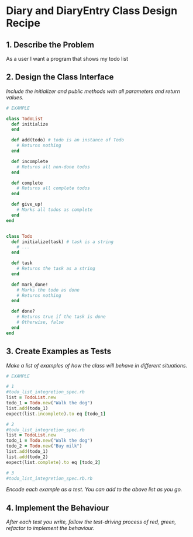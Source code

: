 # Diary and DiaryEntry Class Design Recipe

## 1. Describe the Problem

As a user 
I want a program that shows my todo list 

## 2. Design the Class Interface

_Include the initializer and public methods with all parameters and return values._

```ruby
# EXAMPLE

class TodoList
  def initialize
  end

  def add(todo) # todo is an instance of Todo
    # Returns nothing
  end

  def incomplete
    # Returns all non-done todos
  end

  def complete
    # Returns all complete todos
  end

  def give_up!
    # Marks all todos as complete
  end
end


class Todo
  def initialize(task) # task is a string
    # ...
  end

  def task
    # Returns the task as a string
  end

  def mark_done!
    # Marks the todo as done
    # Returns nothing
  end

  def done?
    # Returns true if the task is done
    # Otherwise, false
  end
end
```

## 3. Create Examples as Tests

_Make a list of examples of how the class will behave in different situations._

```ruby
# EXAMPLE

# 1
#todo_list_integretion_spec.rb
list = TodoList.new
todo_1 = Todo.new("Walk the dog")
list.add(todo_1)
expect(list.incomplete).to eq [todo_1]

# 2
#todo_list_integretion_spec.rb
list = TodoList.new
todo_1 = Todo.new("Walk the dog")
todo_2 = Todo.new("Buy milk")
list.add(todo_1)
list.add(todo_2)
expect(list.complete).to eq [todo_2]

# 3
#todo_list_integretion_spec.rb.rb

```

_Encode each example as a test. You can add to the above list as you go._

## 4. Implement the Behaviour

_After each test you write, follow the test-driving process of red, green, refactor to implement the behaviour._

